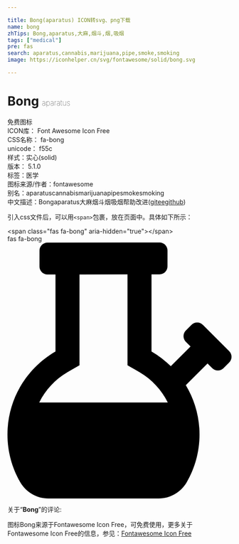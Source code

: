 ```yaml
---

title: Bong(aparatus) ICON转svg、png下载
name: bong
zhTips: Bong,aparatus,大麻,烟斗,烟,吸烟
tags: ["medical"]
pre: fas
search: aparatus,cannabis,marijuana,pipe,smoke,smoking
image: https://iconhelper.cn/svg/fontawesome/solid/bong.svg

---
```


# Bong  <small style="font-size: 60%;font-weight: 100">aparatus</small>


<div class="detail-page">
<p>
<span><span class="badge-success badge">免费图标</span> </span>
<br/>
<span>
ICON库：
<span class="badge-secondary badge">Font Awesome Icon Free</span> 
</span>
<br/>
<span>
CSS名称：
<span class="badge-secondary badge">fa-bong</span> 
</span>
<br/>
<span>
unicode：
<span class="badge-secondary badge">f55c</span> 
<copy-btn content='f55c' btn-title=""></copy-btn>
<copy-btn :content='String.fromCodePoint(parseInt("f55c", 16))' btn-title="复制U"></copy-btn>
</span><br/><span>样式：<span class="badge-light badge">实心(solid)</span></span>
<br/>
<span>
版本：
<span class="badge-secondary badge">5.1.0</span> 
</span><br/><span>标签：<span class="badge-light badge"><router-link to="/tags/medical.html">医学</router-link></span></span>
<br/>
<span>图标来源/作者：<span class="badge-light badge">fontawesome</span></span> 
<br/>
<span>别名：<span class="badge-light badge">aparatus</span><span class="badge-light badge">cannabis</span><span class="badge-light badge">marijuana</span><span class="badge-light badge">pipe</span><span class="badge-light badge">smoke</span><span class="badge-light badge">smoking</span></span><br/><span class="zh-detail">中文描述：<span class="badge-primary badge">Bong</span><span class="badge-primary badge">aparatus</span><span class="badge-primary badge">大麻</span><span class="badge-primary badge">烟斗</span><span class="badge-primary badge">烟</span><span class="badge-primary badge">吸烟</span><span class="help-link"><span>帮助改进</span>(<a href="https://gitee.com/liuwave/icon-helper/edit/master/json/fontawesome/solid/bong.json" target="_blank" rel="noopener noreferrer">gitee</a><a href="https://github.com/liuwave/icon-helper/edit/master/json/fontawesome/solid/bong.json" target="_blank" rel="noopener noreferrer">github</a></span>)</span><br/>
</p>
</div>
<div class="alert alert-dark">
  <i class="fas fa-bong fa-xs"></i>
  <i class="fas fa-bong fa-sm"></i>
  <i class="fas fa-bong fa-lg"></i>
  <i class="fas fa-bong fa-2x"></i>
  <i class="fas fa-bong fa-3x"></i>
  <i class="fas fa-bong fa-5x"></i>
  <i class="fas fa-bong fa-7x"></i>
</div>
<div>
  <p>引入css文件后，可以用<code>&lt;span&gt;</code>包裹，放在页面中。具体如下所示：    
  </p>
  <div class="alert alert-primary" style="font-size: 14px">
    &lt;span class="fas fa-bong" aria-hidden="true"&gt;&lt;/span&gt;
    <copy-btn content='<span class="fas fa-bong" aria-hidden="true"></span>'></copy-btn>
  </div>
  <div class="alert alert-secondary">
    <i class="fas fa-bong"
    style="font-size: 24px"
    aria-hidden="true"></i> fas fa-bong
    <copy-btn content="fas fa-bong" btn-title="复制图标名称"></copy-btn>
  </div>
</div>
<div id="svg" class="svg-wrap">
<svg xmlns="http://www.w3.org/2000/svg" viewBox="0 0 448 512"><path d="M302.5 512c23.18 0 44.43-12.58 56-32.66C374.69 451.26 384 418.75 384 384c0-36.12-10.08-69.81-27.44-98.62L400 241.94l9.38 9.38c6.25 6.25 16.38 6.25 22.63 0l11.3-11.32c6.25-6.25 6.25-16.38 0-22.63l-52.69-52.69c-6.25-6.25-16.38-6.25-22.63 0l-11.31 11.31c-6.25 6.25-6.25 16.38 0 22.63l9.38 9.38-39.41 39.41c-11.56-11.37-24.53-21.33-38.65-29.51V63.74l15.97-.02c8.82-.01 15.97-7.16 15.98-15.98l.04-31.72C320 7.17 312.82-.01 303.97 0L80.03.26c-8.82.01-15.97 7.16-15.98 15.98l-.04 31.73c-.01 8.85 7.17 16.02 16.02 16.01L96 63.96v153.93C38.67 251.1 0 312.97 0 384c0 34.75 9.31 67.27 25.5 95.34C37.08 499.42 58.33 512 81.5 512h221zM120.06 259.43L144 245.56V63.91l96-.11v181.76l23.94 13.87c24.81 14.37 44.12 35.73 56.56 60.57h-257c12.45-24.84 31.75-46.2 56.56-60.57z"/></svg>
</div>
<detail full-name='fa-bong'></detail>
<div class="icon-detail__container">
<p>关于“<b>Bong</b>”的评论:</p>
</div>
<Vssue title="关于“Bong”的评论" />    
<div><p>图标Bong来源于Fontawesome Icon Free，可免费使用，更多关于  Fontawesome Icon Free的信息，参见：<a target="_blank" href="https://iconhelper.cn/fontawesome.html">Fontawesome Icon Free</a>
</p></div>
